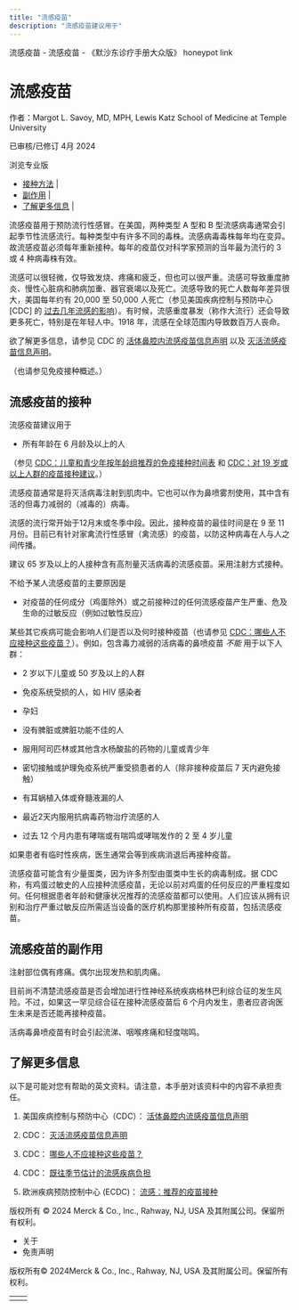 ```yaml
---
title: "流感疫苗"
description: "流感疫苗建议用于"
---
```


﻿流感疫苗 \- 流感疫苗 \- 《默沙东诊疗手册大众版》 honeypot link

# 流感疫苗

作者：Margot L. Savoy, MD, MPH, Lewis Katz School of Medicine at Temple University

已审核/已修订 4月 2024

浏览专业版

- [接种方法](#接种方法_v16233999_zh) \|
- [副作用](#副作用_v16234018_zh) \|
- [了解更多信息](#了解更多信息_v44322777_zh) \|

流感疫苗用于预防流行性感冒。在美国，两种类型 A 型和 B 型流感病毒通常会引起季节性流感流行。每种类型中有许多不同的毒株。流感病毒毒株每年均在变异。故流感疫苗必须每年重新接种。每年的疫苗仅对科学家预测的当年最为流行的 3 或 4 种病毒株有效。

流感可以很轻微，仅导致发烧、疼痛和疲乏，但也可以很严重。流感可导致重度肺炎、慢性心脏病和肺病加重、器官衰竭以及死亡。流感导致的死亡人数每年差异很大，美国每年约有 20,000 至 50,000 人死亡（参见美国疾病控制与预防中心 \[CDC\] 的 [过去几年流感的影响](https://www.cdc.gov/flu/about/burden/past-seasons.html)）。有时候，流感重度暴发（称作大流行）还会导致更多死亡，特别是在年轻人中。1918 年，流感在全球范围内导致数百万人丧命。

欲了解更多信息，请参见 CDC 的 [活体鼻腔内流感疫苗信息声明](http://www.cdc.gov/vaccines/hcp/vis/vis-statements/flulive.html) 以及 [灭活流感疫苗信息声明](http://www.cdc.gov/vaccines/hcp/vis/vis-statements/flu.html)。

（也请参见免疫接种概述。）

## 流感疫苗的接种

流感疫苗建议用于

- 所有年龄在 6 月龄及以上的人


（参见 [CDC：儿童和青少年按年龄组推荐的免疫接种时间表](https://www.cdc.gov/vaccines/schedules/hcp/imz/child-adolescent.html) 和 [CDC：对 19 岁或以上人群的疫苗接种建议](https://www.cdc.gov/vaccines/schedules/hcp/imz/adult-compliant.html)。）

流感疫苗通常是将灭活病毒注射到肌肉中。它也可以作为鼻喷雾剂使用，其中含有活的但毒力减弱的（减毒的）病毒。

流感的流行常开始于12月末或冬季中段。因此，接种疫苗的最佳时间是在 9 至 11 月份。目前已有针对家禽流行性感冒（禽流感）的疫苗，以防这种病毒在人与人之间传播。

建议 65 岁及以上的人接种含有高剂量灭活病毒的流感疫苗。采用注射方式接种。

不给予某人流感疫苗的主要原因是

- 对疫苗的任何成分（鸡蛋除外）或之前接种过的任何流感疫苗产生严重、危及生命的过敏反应（例如过敏性反应）


某些其它疾病可能会影响人们是否以及何时接种疫苗（也请参见 [CDC：哪些人不应接种这些疫苗？](https://www.cdc.gov/vaccines/vpd/should-not-vacc.html#tdap)）。例如，包含毒力减弱的活病毒的鼻喷疫苗 _不能_ 用于以下人群：

- 2 岁以下儿童或 50 岁及以上的人群

- 免疫系统受损的人，如 HIV 感染者

- 孕妇

- 没有脾脏或脾脏功能不佳的人

- 服用阿司匹林或其他含水杨酸盐的药物的儿童或青少年

- 密切接触或护理免疫系统严重受损患者的人（除非接种疫苗后 7 天内避免接触）

- 有耳蜗植入体或脊髓液漏的人

- 最近2天内服用抗病毒药物治疗流感的人

- 过去 12 个月内患有哮喘或有喘鸣或哮喘发作的 2 至 4 岁儿童


如果患者有临时性疾病，医生通常会等到疾病消退后再接种疫苗。

流感疫苗可能含有少量蛋类，因为许多剂型由蛋类中生长的病毒制成。据 CDC 称，有鸡蛋过敏史的人应接种流感疫苗，无论以前对鸡蛋的任何反应的严重程度如何。任何根据患者年龄和健康状况推荐的流感疫苗都可以使用。人们应该从拥有识别和治疗严重过敏反应所需适当设备的医疗机构那里接种所有疫苗，包括流感疫苗。

## 流感疫苗的副作用

注射部位偶有疼痛。偶尔出现发热和肌肉痛。

目前尚不清楚流感疫苗是否会增加进行性神经系统疾病格林巴利综合征的发生风险。不过，如果这一罕见综合征在接种流感疫苗后 6 个月内发生，患者应咨询医生未来是否还能再接种疫苗。

活病毒鼻喷疫苗有时会引起流涕、咽喉疼痛和轻度喘鸣。

## 了解更多信息

以下是可能对您有帮助的英文资料。请注意，本手册对该资料中的内容不承担责任。

1. 美国疾病控制与预防中心（CDC）： [活体鼻腔内流感疫苗信息声明](https://www.cdc.gov/vaccines/hcp/vis/vis-statements/flulive.html)

2. CDC： [灭活流感疫苗信息声明](http://www.cdc.gov/vaccines/hcp/vis/vis-statements/flu.html)

3. CDC： [哪些人不应接种这些疫苗？](https://www.cdc.gov/vaccines/vpd/should-not-vacc.html#tdap)

4. CDC： [既往季节估计的流感疾病负担](https://www.cdc.gov/flu/about/burden/past-seasons.html)

5. 欧洲疾病预防控制中心 (ECDC)： [流感：推荐的疫苗接种](https://vaccine-schedule.ecdc.europa.eu/Scheduler/ByDisease?SelectedDiseaseId=15&SelectedCountryIdByDisease=-1)




版权所有 © 2024
Merck & Co., Inc., Rahway, NJ, USA 及其附属公司。保留所有权利。

- 关于
- 免责声明

版权所有© 2024Merck & Co., Inc., Rahway, NJ, USA 及其附属公司。保留所有权利。

|     |     |
| --- | --- |
|  |  |